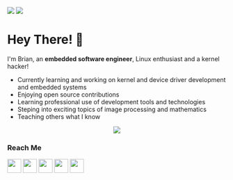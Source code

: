 ![](https://komarev.com/ghpvc/?username=briansalehi&color=red&style=flat)
[![](https://img.shields.io/website?down_color=blue&down_message=blue&up_color=blue&up_message=resume&url=https%3A%2F%2Fgithub.com/briansalehi/resume/raw/global/resume.pdf)](https://github.com/briansalehi/resume/raw/global/resume.pdf)

Hey There! 👋
=============

I'm Brian, an **embedded software engineer**, Linux enthusiast and a kernel hacker!

- Currently learning and working on kernel and device driver development and embedded systems
- Enjoying open source contributions
- Learning professional use of development tools and technologies
- Steping into exciting topics of image processing and mathematics
- Teaching others what I know

<p align="center">
  <a href="https://skillicons.dev">
    <img src="https://skillicons.dev/icons?i=linux,c,cpp,py,bash,git,github,docker,githubactions,qt" />
  </a>
</p>

### Reach Me

<p align="left"> <a href="https://discord.com/users/briansalehi" target="_blank" rel="noreferrer"><img src="https://raw.githubusercontent.com/danielcranney/readme-generator/main/public/icons/socials/discord.svg" width="32" height="32" /></a> <a href="https://www.github.com/briansalehi" target="_blank" rel="noreferrer"><img src="https://raw.githubusercontent.com/danielcranney/readme-generator/main/public/icons/socials/github.svg" width="32" height="32" /></a> <a href="https://www.linkedin.com/in/briansalehi" target="_blank" rel="noreferrer"><img src="https://raw.githubusercontent.com/danielcranney/readme-generator/main/public/icons/socials/linkedin.svg" width="32" height="32" /></a> <a href="https://www.twitter.com/briansalehi" target="_blank" rel="noreferrer"><img src="https://raw.githubusercontent.com/danielcranney/readme-generator/main/public/icons/socials/twitter.svg" width="32" height="32" /></a> <a href="https://www.youtube.com/c/briansalehi" target="_blank" rel="noreferrer"><img src="https://raw.githubusercontent.com/danielcranney/readme-generator/main/public/icons/socials/youtube.svg" width="32" height="32" /></a></p>
